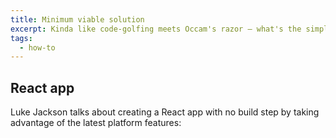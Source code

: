 ```yaml
---
title: Minimum viable solution
excerpt: Kinda like code-golfing meets Occam's razor — what's the simplest and most naive solution to a given problem? 
tags:
  - how-to
---
```


## React app

Luke Jackson talks about creating a React app with no build step by taking advantage of the latest platform features:

<Bookmark url='https://formidable.com/blog/2019/no-build-step' />